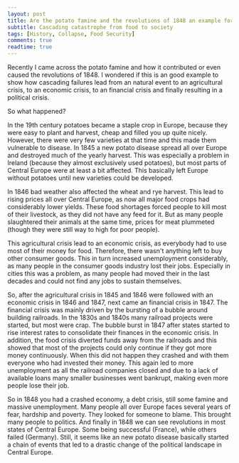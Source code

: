 ```yaml
---
layout: post
title: Are the potato famine and the revolutions of 1848 an example for the fragility of the modern world?
subtitle: Cascading catastrophe from food to society
tags: [History, Collapse, Food Security]
comments: true
readtime: true
---
```


Recently I came across the potato famine and how it contributed or even caused the revolutions of 1848. I wondered if this is an good example to show how cascading failures lead from an natural event to an agricultural crisis, to an economic crisis, to an financial crisis and finally resulting in a political crisis.

 So what happened?

In the 19th century potatoes became a staple crop in Europe, because they were easy to plant and harvest, cheap and filled you up quite nicely. However, there were very few varieties at that time and this made them vulnerable to disease. In 1845 a new potato disease spread all over Europe and destroyed much of the yearly harvest. This was especially a problem in Ireland (because they almost exclusively used potatoes), but most parts of Central Europe were at least a bit affected. This basically left Europe without potatoes until new varieties could be developed.

In 1846 bad weather also affected the wheat and rye harvest. This lead to rising prices all over Central Europe, as now all major food crops had considerably lower yields. These food shortages forced people to kill most of their livestock, as they did not have any feed for it. But as many people slaughtered their animals at the same time, prices for meat plummeted (though they were still way to high for poor people).

This agricultural crisis lead to an economic crisis, as everybody had to use most of their money for food. Therefore, there wasn't anything left to buy other consumer goods. This in turn increased unemployment considerably, as many people in the consumer goods industry lost their jobs. Especially in cities this was a problem, as many people had moved their in the last decades and could not find any jobs to sustain themselves.

So, after the agricultural crisis in 1845 and 1846 were followed with an economic crisis in 1846 and 1847, next came an financial crisis in 1847. The financial crisis was mainly driven by the bursting of a bubble around building railroads. In the 1830s and  1840s many railroad projects were started, but most were crap. The bubble burst in 1847 after states started to rise interest rates to consolidate their finances in the economic crisis. In addition, the food crisis diverted funds away from the railroads and this showed that most of the projects could only continue if they got more money continuously. When this did not happen they crashed and with them everyone who had invested their money. This again led to more unemployment as all the railroad companies closed and due to a lack of available loans many smaller businesses went bankrupt, making even more people lose their job.

So in 1848 you had a crashed economy, a debt crisis, still some famine and massive unemployment. Many people all over Europe faces several years of fear, hardship and poverty. They looked for someone to blame. This brought many people to politics. And finally in 1848 we can see revolutions in most states of Central Europe. Some being successful (France), while others failed (Germany). Still, it seems like an new potato disease basically started a chain of events that led to a drastic change of the political landscape in Central Europe.
